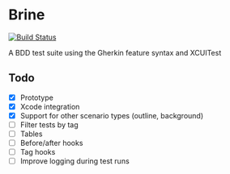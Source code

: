 # Brine

[![Build Status](https://travis-ci.org/aaronsky/brine.svg?branch=master)](https://travis-ci.org/aaronsky/brine)

A BDD test suite using the Gherkin feature syntax and XCUITest

## Todo

- [x] Prototype
- [x] Xcode integration
- [x] Support for other scenario types (outline, background)
- [ ] Filter tests by tag
- [ ] Tables
- [ ] Before/after hooks
- [ ] Tag hooks
- [ ] Improve logging during test runs
